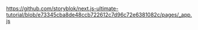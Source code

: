 https://github.com/storyblok/next.js-ultimate-tutorial/blob/e73345cba8de48ccb722612c7d96c72e6381082c/pages/_app.js

